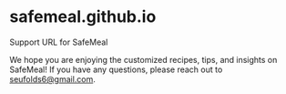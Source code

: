 # safemeal.github.io
Support URL for SafeMeal

We hope you are enjoying the customized recipes, tips, and insights on SafeMeal!
If you have any questions, please reach out to seufolds6@gmail.com.
